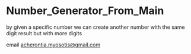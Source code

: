 # Number_Generator_From_Main
by given a specific number we can create another number with the same digit result but with more digits

email acherontia.myosotis@gmail.com
